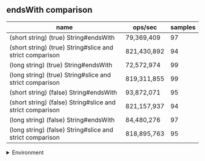 ## endsWith comparison

|name|ops/sec|samples|
|-|-|-|
|(short string) (true) String#endsWith|79,369,409|97|
|(short string) (true) String#slice and strict comparison|821,430,892|94|
|(long string) (true) String#endsWith|72,572,974|99|
|(long string) (true) String#slice and strict comparison|819,311,855|99|
|(short string) (false) String#endsWith|93,872,071|95|
|(short string) (false) String#slice and strict comparison|821,157,937|94|
|(long string) (false) String#endsWith|84,480,276|97|
|(long string) (false) String#slice and strict comparison|818,895,763|95|


<details>
<summary>Environment</summary>

* __Machine:__ linux x64 | 4 vCPUs | 15.6GB Mem
* __Run:__ Tue Apr 23 2024 13:53:46 GMT+0000 (Coordinated Universal Time)
</details>

<!--
{"environment":{"platform":"linux","arch":"x64","cpus":4,"totalMemory":15.606494903564453},"benchmarks":[{"name":"(short string) (true) String#endsWith","opsSec":79369408.84356463,"samples":4},{"name":"(short string) (true) String#slice and strict comparison","opsSec":821430891.9238197,"samples":6},{"name":"(long string) (true) String#endsWith","opsSec":72572973.70025547,"samples":6},{"name":"(long string) (true) String#slice and strict comparison","opsSec":819311855.262076,"samples":10},{"name":"(short string) (false) String#endsWith","opsSec":93872071.11734593,"samples":7},{"name":"(short string) (false) String#slice and strict comparison","opsSec":821157936.6016184,"samples":7},{"name":"(long string) (false) String#endsWith","opsSec":84480276.06011915,"samples":6},{"name":"(long string) (false) String#slice and strict comparison","opsSec":818895762.6143254,"samples":7}]}-->

